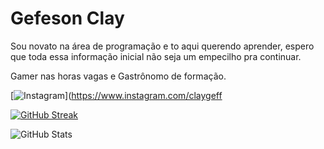 # Gefeson Clay
Sou novato na área de programação e to aqui querendo aprender, espero que toda essa informação inicial não seja um empecilho pra continuar.

Gamer nas horas vagas e Gastrônomo de formação.

[![Instagram](https://img.shields.io/badge/Instagram-000?style=for-the-badge&logo=instagram)](https://www.instagram.com/claygeff



[![GitHub Streak](https://streak-stats.demolab.com/?user=GEFERSON-CLAY&theme=bear&background=000&border=30A3DC&dates=FFF)](https://git.io/streak-stats)


![GitHub Stats](https://github-readme-stats.vercel.app/api?username=GEFERSON-CLAY&theme=transparent&bg_color=000&border_color=30A3DC&show_icons=true&icon_color=30A3DC&title_color=E94D5F&text_color=FFF)

